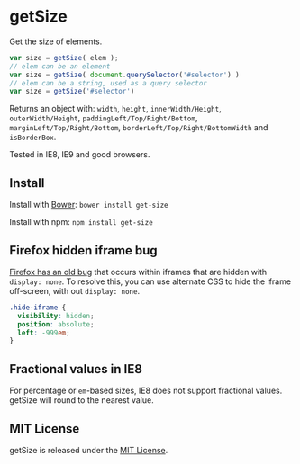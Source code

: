 # getSize

Get the size of elements.

``` js
var size = getSize( elem );
// elem can be an element
var size = getSize( document.querySelector('#selector') )
// elem can be a string, used as a query selector
var size = getSize('#selector')
```

Returns an object with:  `width`, `height`, `innerWidth/Height`, `outerWidth/Height`, `paddingLeft/Top/Right/Bottom`, `marginLeft/Top/Right/Bottom`, `borderLeft/Top/Right/BottomWidth` and `isBorderBox`.

Tested in IE8, IE9 and good browsers.

## Install

Install with [Bower](http://bower.io): `bower install get-size`

Install with npm: `npm install get-size`

## Firefox hidden iframe bug

[Firefox has an old bug](https://bugzilla.mozilla.org/show_bug.cgi?id=548397) that occurs within iframes that are hidden with `display: none`. To resolve this, you can use alternate CSS to hide the iframe off-screen, with out `display: none`.

``` css
.hide-iframe {
  visibility: hidden;
  position: absolute;
  left: -999em;
}
```

## Fractional values in IE8

For percentage or `em`-based sizes, IE8 does not support fractional values. getSize will round to the nearest value.

## MIT License

getSize is released under the [MIT License](http://desandro.mit-license.org/).
